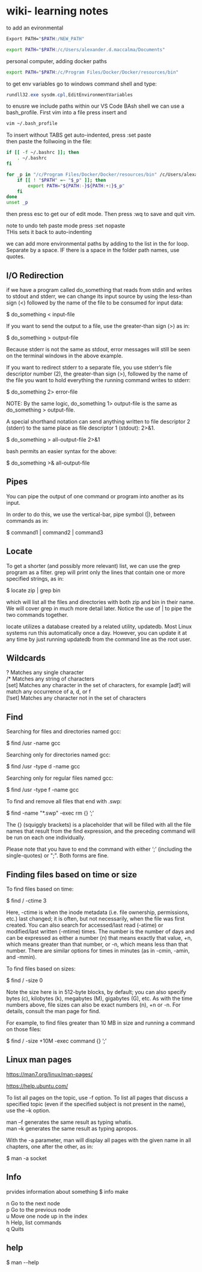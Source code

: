 # wiki- learning notes


to add an evironmental
```bash
Export PATH="$PATH:/NEW_PATH"

export PATH="$PATH:/c/Users/alexander.d.maccalma/Documents"
```
personal computer, adding docker paths
```bash
export PATH="$PATH:/c/Program Files/Docker/Docker/resources/bin"
```
to get env variables go to windows command shell and type:  
```powershell
rundll32.exe sysdm.cpl,EditEnvironmentVariables
```  

to enusre we include paths within our VS Code BAsh shell we can use a bash_profile. First vim into a file press insert and 

```bash
vim ~/.bash_profile
```  
To insert without TABS get auto-indented, press :set paste  
then paste the follwoing in the file:  
```bash
if [[ -f ~/.bashrc ]]; then
    . ~/.bashrc
fi

for _p in "/c/Program Files/Docker/Docker/resources/bin" /c/Users/alexander.d.maccalma/Documents; do
    if [[ ! "$PATH" =~ "$_p" ]]; then
        export PATH="${PATH:-}${PATH:+:}$_p"
    fi
done
unset _p
```  
then press esc to get our of edit mode. Then press :wq to save and quit vim.  

note to undo teh paste mode press :set nopaste  
THis sets it back to auto-indenting

we can add more environmental paths by adding to the list in the for loop. Separate by a space. IF there is a space in the folder path names, use quotes. 

## I/O Redirection
if we have a program called do_something that reads from stdin and writes to stdout and stderr, we can change its input source by using the less-than sign (<) followed by the name of the file to be consumed for input data:

$ do_something < input-file

If you want to send the output to a file, use the greater-than sign (>) as in:

$ do_something > output-file

Because stderr is not the same as stdout, error messages will still be seen on the terminal windows in the above example.

If you want to redirect stderr to a separate file, you use stderr’s file descriptor number (2), the greater-than sign (>), followed by the name of the file you want to hold everything the running command writes to stderr:

$ do_something 2> error-file

NOTE: By the same logic, do_something 1> output-file is the same as do_something > output-file.

A special shorthand notation can send anything written to file descriptor 2 (stderr) to the same place as file descriptor 1 (stdout): 2>&1.

$ do_something > all-output-file 2>&1

bash permits an easier syntax for the above:

$ do_something >& all-output-file

## Pipes
You can pipe the output of one command or program into another as its input.

In order to do this, we use the vertical-bar, pipe symbol (|), between commands as in:
 
$ command1 | command2 | command3

## Locate  
To get a shorter (and possibly more relevant) list, we can use the grep program as a filter. grep will print only the lines that contain one or more specified strings, as in: 

$ locate zip | grep bin

which will list all the files and directories with both zip and bin in their name. We will cover grep in much more detail later. Notice the use of | to pipe the two commands together.

locate utilizes a database created by a related utility, updatedb. Most Linux systems run this automatically once a day. However, you can update it at any time by just running updatedb from the command line as the root user.

## Wildcards

? 	Matches any single character  
/*	Matches any string of characters  
[set]	Matches any character in the set of characters, for example [adf] will match any occurrence of a, d, or f  
[!set]	Matches any character not in the set of characters    

## Find  
Searching for files and directories named gcc:

$ find /usr -name gcc

Searching only for directories named gcc:

$ find /usr -type d -name gcc

Searching only for regular files named gcc:

$ find /usr -type f -name gcc  

To find and remove all files that end with .swp:

$ find -name "*.swp" -exec rm {} ’;’

The {} (squiggly brackets) is a placeholder that will be filled with all the file names that result from the find expression, and the preceding command will be run on each one individually.

Please note that you have to end the command with either ‘;’ (including the single-quotes) or "\;". Both forms are fine.  

## Finding files based on time or size  
To find files based on time:

$ find / -ctime 3

Here, -ctime is when the inode metadata (i.e. file ownership, permissions, etc.) last changed; it is often, but not necessarily, when the file was first created. You can also search for accessed/last read (-atime) or modified/last written (-mtime) times. The number is the number of days and can be expressed as either a number (n) that means exactly that value, +n, which means greater than that number, or -n, which means less than that number. There are similar options for times in minutes (as in -cmin, -amin, and -mmin).

To find files based on sizes:

$ find / -size 0

Note the size here is in 512-byte blocks, by default; you can also specify bytes (c), kilobytes (k), megabytes (M), gigabytes (G), etc. As with the time numbers above, file sizes can also be exact numbers (n), +n or -n. For details, consult the man page for find.

For example, to find files greater than 10 MB in size and running a command on those files:

$ find / -size +10M -exec command {} ’;’  

## Linux man pages  
https://man7.org/linux/man-pages/

https://help.ubuntu.com/

To list all pages on the topic, use -f option. To list all pages that discuss a specified topic (even if the specified subject is not present in the name), use the –k option.  

man –f generates the same result as typing whatis.  
man –k generates the same result as typing apropos.  

With the -a parameter, man will display all pages with the given name in all chapters, one after the other, as in:

$ man -a socket  

## Info
prvides information about something
$ info make

n	Go to the next node  
p	Go to the previous node  
u	Move one node up in the index  
h   Help, list commands  
q   Quits  

## help  
$ man --help  











